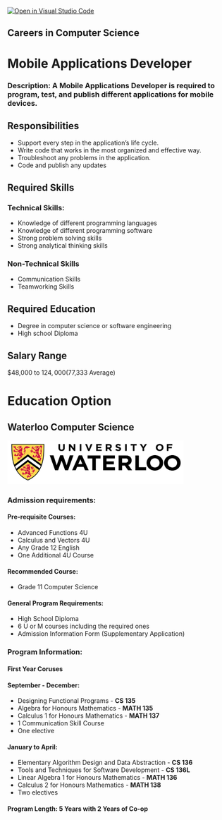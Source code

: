 [![Open in Visual Studio Code](https://classroom.github.com/assets/open-in-vscode-c66648af7eb3fe8bc4f294546bfd86ef473780cde1dea487d3c4ff354943c9ae.svg)](https://classroom.github.com/online_ide?assignment_repo_id=10200300&assignment_repo_type=AssignmentRepo)
## Careers in Computer Science
# Mobile Applications Developer
### Description: A Mobile Applications Developer is required to program, test, and publish different applications for mobile devices.

## Responsibilities
* Support every step in the application’s life cycle.
* Write code that works in the most organized and effective way. 
* Troubleshoot any problems in the application.
* Code and publish any updates

## Required Skills
### Technical Skills:
- Knowledge of different programming languages
- Knowledge of different programming software
- Strong problem solving skills
- Strong analytical thinking skills

### Non-Technical Skills
- Communication Skills
- Teamworking Skills



## Required Education
* Degree in computer science or software engineering
* High school Diploma

## Salary Range
$48,000 to $124,000 ($77,333 Average)
# Education Option
## **Waterloo Computer Science**

<img src="waterloo_0.png" width="400" height="100">

### **Admission requirements**: 

#### **Pre-requisite Courses**:
* Advanced Functions 4U
* Calculus and Vectors 4U
* Any Grade 12 English
* One Additional 4U Course

#### **Recommended Course**:
* Grade 11 Computer Science

#### **General Program Requirements:** 
* High School Diploma
* 6 U or M courses including the required ones
* Admission Information Form (Supplementary Application)

### **Program Information:**
#### **First Year Coruses**
#### September - December: 
- Designing Functional Programs - **CS 135**
- Algebra for Honours Mathematics - **MATH 135**
- Calculus 1 for Honours Mathematics - **MATH 137**
- 1 Communication Skill Course
- One elective

#### **January to April:**
- Elementary Algorithm Design and Data Abstraction - **CS 136**
- Tools and Techniques for Software Development - **CS 136L**
- Linear Algebra 1 for Honours Mathematics - **MATH 136**
- Calculus 2 for Honours Mathematics - **MATH 138**
- Two electives

#### **Program Length: 5 Years with 2 Years of Co-op**




